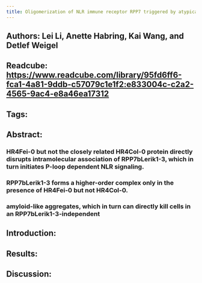 ```yaml
---
title: Oligomerization of NLR immune receptor RPP7 triggered by atypical resistance protein RPW8/HR as ligand
---
```


## **Authors**: Lei Li, Anette Habring, Kai Wang, and Detlef Weigel
## **Readcube**: https://www.readcube.com/library/95fd6ff6-fca1-4a81-9ddb-c57079c1e1f2:e833004c-c2a2-4565-9ac4-e8a46ea17312
## **Tags**:
## **Abstract**:
### HR4Fei-0 but not the closely related HR4Col-0 protein directly disrupts intramolecular association of RPP7bLerik1-3, which in turn initiates P-loop dependent NLR signaling.
### RPP7bLerik1-3 forms a higher-order complex only in the presence of HR4Fei-0 but not HR4Col-0.
### amyloid-like aggregates, which in turn can directly kill cells in an RPP7bLerik1-3-independent
## **Introduction**:
## **Results**:
## **Discussion**:
